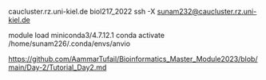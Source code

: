 caucluster.rz.uni-kiel.de
biol217_2022
ssh -X sunam232@caucluster.rz.uni-kiel.de

module load miniconda3/4.7.12.1 
conda activate /home/sunam226/.conda/envs/anvio

https://github.com/AammarTufail/Bioinformatics_Master_Module2023/blob/main/Day-2/Tutorial_Day2.md
